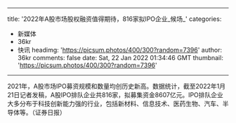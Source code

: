 
---
title: '2022年A股市场股权融资值得期待，816家拟IPO企业_候场_'
categories: 
 - 新媒体
 - 36kr
 - 快讯
headimg: 'https://picsum.photos/400/300?random=7396'
author: 36kr
comments: false
date: Sat, 22 Jan 2022 01:34:46 GMT
thumbnail: 'https://picsum.photos/400/300?random=7396'
---

<div>   
2021年，A股市场IPO募资规模和数量均创历史新高。数据统计，截至2022年1月21日记者发稿，A股IPO排队企业共816家，拟募集资金8607亿元。IPO排队企业大多分布于科技创新能力强的行业，包括新材料、信息技术、医药生物、汽车、半导体等。（证券日报）  
</div>
            